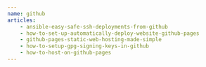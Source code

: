 ```yaml
---
name: github
articles:
    - ansible-easy-safe-ssh-deployments-from-github
    - how-to-set-up-automatically-deploy-website-github-pages
    - github-pages-static-web-hosting-made-simple
    - how-to-setup-gpg-signing-keys-in-github
    - how-to-host-on-github-pages
---
```

